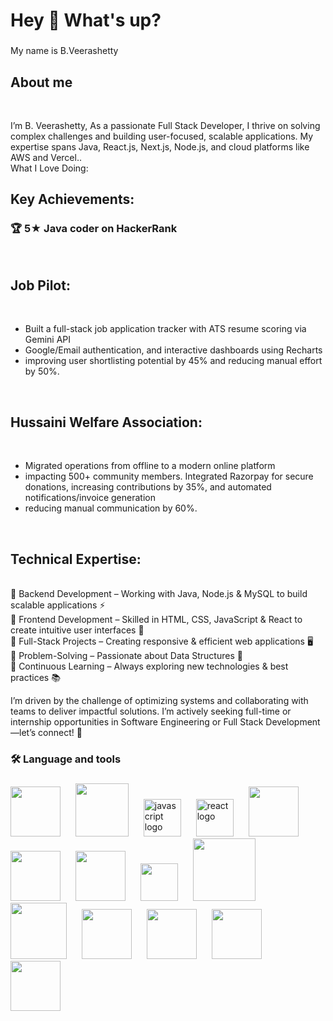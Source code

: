 
<h1 align="left">Hey 👋 What's up?</h1>

###

<p align="left">My name is B.Veerashetty</p>

###

<h2 align="left">About me <br> </h2> 
<br><p>I’m B. Veerashetty, As a passionate Full Stack Developer, I thrive on solving complex challenges and building user-focused, scalable applications. My expertise spans Java, React.js, Next.js, Node.js, and cloud platforms like AWS and Vercel..<br>
What I Love Doing:<br>
  <h2>Key Achievements:</h2>
  <h3> 🏆 5★ Java coder on HackerRank</h3><br>
  <h2>Job Pilot:</h2><br>
  <ul>
    <li>Built a full-stack job application tracker with ATS resume scoring via Gemini API</li>
    <li>Google/Email authentication, and interactive dashboards using Recharts</li>
    <li>improving user shortlisting potential by 45% and reducing manual effort by 50%.</li>
  </ul><br>

  <h2>Hussaini Welfare Association: </h2><br>
  <ul>
    <li>Migrated operations from offline to a modern online platform</li>
    <li>impacting 500+ community members. Integrated Razorpay for secure donations, increasing contributions by 35%, and automated notifications/invoice generation </li>
    <li> reducing manual communication by 60%.</li>
  </ul><br>

  <h2>Technical Expertise:</h2>
<br>🔹 Backend Development – Working with Java, Node.js & MySQL to build scalable applications ⚡
<br>🔹 Frontend Development – Skilled in HTML, CSS, JavaScript & React to create intuitive user interfaces 🎨
<br>🔹 Full-Stack Projects – Creating responsive & efficient web applications 🖥️
<br>🔹 Problem-Solving – Passionate about Data Structures 🧠
<br>🔹 Continuous Learning – Always exploring new technologies & best practices 📚<br>

I’m driven by the challenge of optimizing systems and collaborating with teams to deliver impactful solutions. I’m actively seeking full-time or internship opportunities in Software Engineering or Full Stack Development—let’s connect! 🤝
</p>



###



###

<h3 align="left">🛠 Language and tools</h3>

###

<div align="left">
  <img src="https://1.bp.blogspot.com/-AvM-a6R_nnI/WnPeZ9VrfZI/AAAAAAAABZM/VhubjScBvuAC01MszE8j_c4RqczEWziCwCLcBGAs/s1600/2000px-HTML5_logo_and_wordmark.svg.png " height="80">
 <img width="16" />
  <img src="https://cdn.freebiesupply.com/logos/large/2x/css3-logo-png-transparent.png" height="85">
  <img width="16" />
  <img src="https://cdn.jsdelivr.net/gh/devicons/devicon/icons/javascript/javascript-original.svg" height="60" alt="javascript logo"  />
  <img width="16" />
  <img src="https://cdn.jsdelivr.net/gh/devicons/devicon/icons/react/react-original.svg" height="60" alt="react logo"  />
  <img width="16" />
  <img src="https://th.bing.com/th/id/R.f7337d339216d05c1551688efb13a830?rik=m28qY9WE3BaKXQ&riu=http%3a%2f%2fpluspng.com%2fimg-png%2fnodejs-png-nodejs-icon-png-50-px-1600.png&ehk=XR9ktXGvw5svYVTEqemL7wSEUZL%2bihqTpYBLPSQn8GQ%3d&risl=&pid=ImgRaw&r=0" height="80">
  <img width="16" />
   <img src="https://cdn.freebiesupply.com/logos/large/2x/mysql-5-logo-png-transparent.png" height="80">
<img width="16" />
   <img src="https://www.iconpacks.net/icons/free-icons-6/free-rest-api-blue-logo-icon-22098-thumb.png" height="80">
  <img width="16" />
    <img src="https://cdn.freelogovectors.net/wp-content/uploads/2020/12/postman-logo.png"height="60">
    <img width="16" />
    <img src="https://static.vecteezy.com/system/resources/previews/022/100/214/original/java-logo-transparent-free-png.png" height="100">
 <img width="16" />
    <img src="https://1000logos.net/wp-content/uploads/2020/08/Git-Logo-640x400.png" height="90">
     <img width="16" />
     <img src="https://raw.githubusercontent.com/dhanishgajjar/vscode-icons/master/png/default_dark.png" height="80">
     <img width="16" />
     <img src="https://images.ctfassets.net/23aumh6u8s0i/c04wENP3FnbevwdWzrePs/1e2739fa6d0aa5192cf89599e009da4e/nextjs" height="80">
     <img width="16" />
    <img src="https://icons.veryicon.com/png/o/business/vscode-program-item-icon/typescript-def.png" height="80">
     <img width="16" />
      <img src="https://www.liblogo.com/img-logo/mo429m311-mongodb-logo-mongodb-logo-.png" height="80">
     <img width="16" />

</div>

###
